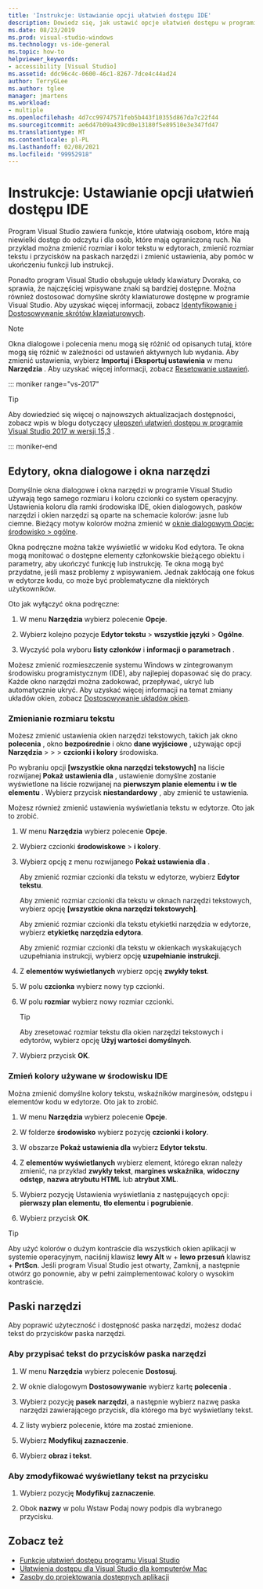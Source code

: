 ```yaml
---
title: 'Instrukcje: Ustawianie opcji ułatwień dostępu IDE'
description: Dowiedz się, jak ustawić opcje ułatwień dostępu w programie Visual Studio, które ułatwią wszystkim korzystanie z zintegrowanego środowiska programistycznego (IDE), w tym dla osób, które mają niewielki dostęp do odczytu i dla osób, które mają ograniczoną ruch.
ms.date: 08/23/2019
ms.prod: visual-studio-windows
ms.technology: vs-ide-general
ms.topic: how-to
helpviewer_keywords:
- accessibility [Visual Studio]
ms.assetid: ddc96c4c-0600-46c1-8267-7dce4c44ad24
author: TerryGLee
ms.author: tglee
manager: jmartens
ms.workload:
- multiple
ms.openlocfilehash: 4d7cc99747571feb5b443f10355d867da7c22f44
ms.sourcegitcommit: ae6d47b09a439cd0e13180f5e89510e3e347fd47
ms.translationtype: MT
ms.contentlocale: pl-PL
ms.lasthandoff: 02/08/2021
ms.locfileid: "99952918"
---
```

# <a name="how-to-set-ide-accessibility-options"></a>Instrukcje: Ustawianie opcji ułatwień dostępu IDE

Program Visual Studio zawiera funkcje, które ułatwiają osobom, które mają niewielki dostęp do odczytu i dla osób, które mają ograniczoną ruch. Na przykład można zmienić rozmiar i kolor tekstu w edytorach, zmienić rozmiar tekstu i przycisków na paskach narzędzi i zmienić ustawienia, aby pomóc w ukończeniu funkcji lub instrukcji.

Ponadto program Visual Studio obsługuje układy klawiatury Dvoraka, co sprawia, że najczęściej wpisywane znaki są bardziej dostępne. Można również dostosować domyślne skróty klawiaturowe dostępne w programie Visual Studio. Aby uzyskać więcej informacji, zobacz [Identyfikowanie i Dostosowywanie skrótów klawiaturowych](../../ide/identifying-and-customizing-keyboard-shortcuts-in-visual-studio.md).

> [!NOTE]
> Okna dialogowe i polecenia menu mogą się różnić od opisanych tutaj, które mogą się różnić w zależności od ustawień aktywnych lub wydania. Aby zmienić ustawienia, wybierz **Importuj i Eksportuj ustawienia** w menu **Narzędzia** . Aby uzyskać więcej informacji, zobacz [Resetowanie ustawień](../environment-settings.md#reset-settings).

::: moniker range="vs-2017"

> [!TIP]
> Aby dowiedzieć się więcej o najnowszych aktualizacjach dostępności, zobacz wpis w blogu dotyczący [ulepszeń ułatwień dostępu w programie Visual Studio 2017 w wersji 15,3](https://devblogs.microsoft.com/visualstudio/accessibility-improvements-in-visual-studio-2017-version-15-3/) .

::: moniker-end

## <a name="editors-dialogs-and-tool-windows"></a>Edytory, okna dialogowe i okna narzędzi

Domyślnie okna dialogowe i okna narzędzi w programie Visual Studio używają tego samego rozmiaru i koloru czcionki co system operacyjny. Ustawienia koloru dla ramki środowiska IDE, okien dialogowych, pasków narzędzi i okien narzędzi są oparte na schemacie kolorów: jasne lub ciemne. Bieżący motyw kolorów można zmienić w [oknie dialogowym Opcje: środowisko > ogólne](../../ide/reference/general-environment-options-dialog-box.md).

Okna podręczne można także wyświetlić w widoku Kod edytora. Te okna mogą monitować o dostępne elementy członkowskie bieżącego obiektu i parametry, aby ukończyć funkcję lub instrukcję. Te okna mogą być przydatne, jeśli masz problemy z wpisywaniem. Jednak zakłócają one fokus w edytorze kodu, co może być problematyczne dla niektórych użytkowników.

Oto jak wyłączyć okna podręczne:

1. W menu **Narzędzia** wybierz polecenie **Opcje**.

1. Wybierz kolejno pozycje **Edytor tekstu**  >  **wszystkie języki**  >  **Ogólne**.

1. Wyczyść pola wyboru **listy członków** i **informacji o parametrach** .

Możesz zmienić rozmieszczenie systemu Windows w zintegrowanym środowisku programistycznym (IDE), aby najlepiej dopasować się do pracy. Każde okno narzędzi można zadokować, przepływać, ukryć lub automatycznie ukryć. Aby uzyskać więcej informacji na temat zmiany układów okien, zobacz [Dostosowywanie układów okien](../../ide/customizing-window-layouts-in-visual-studio.md).

### <a name="change-the-size-of-text"></a>Zmienianie rozmiaru tekstu

Możesz zmienić ustawienia okien narzędzi tekstowych, takich jak okno **polecenia** , okno **bezpośrednie** i okno **dane wyjściowe** , używając opcji **Narzędzia**  >    >    >  **czcionki i kolory** środowiska.

Po wybraniu opcji **[wszystkie okna narzędzi tekstowych]** na liście rozwijanej **Pokaż ustawienia dla** , ustawienie domyślne zostanie wyświetlone na liście rozwijanej na **pierwszym planie elementu** **i w** **tle elementu** . Wybierz przycisk **niestandardowy** , aby zmienić te ustawienia.

Możesz również zmienić ustawienia wyświetlania tekstu w edytorze. Oto jak to zrobić.

1. W menu **Narzędzia** wybierz polecenie **Opcje**.

1. Wybierz czcionki **środowiskowe**  >  **i kolory**.

1. Wybierz opcję z menu rozwijanego **Pokaż ustawienia dla** .

    Aby zmienić rozmiar czcionki dla tekstu w edytorze, wybierz **Edytor tekstu**.

    Aby zmienić rozmiar czcionki dla tekstu w oknach narzędzi tekstowych, wybierz opcję **[wszystkie okna narzędzi tekstowych]**.

    Aby zmienić rozmiar czcionki dla tekstu etykietki narzędzia w edytorze, wybierz **etykietkę narzędzia edytora**.

    Aby zmienić rozmiar czcionki dla tekstu w okienkach wyskakujących uzupełniania instrukcji, wybierz opcję **uzupełnianie instrukcji**.

1. Z **elementów wyświetlanych** wybierz opcję **zwykły tekst**.

1. W polu **czcionka** wybierz nowy typ czcionki.

1. W polu **rozmiar** wybierz nowy rozmiar czcionki.

    > [!TIP]
    > Aby zresetować rozmiar tekstu dla okien narzędzi tekstowych i edytorów, wybierz opcję **Użyj wartości domyślnych**.

7. Wybierz przycisk **OK**.

### <a name="change-the-colors-that-are-used-in-the-ide"></a>Zmień kolory używane w środowisku IDE

Można zmienić domyślne kolory tekstu, wskaźników marginesów, odstępu i elementów kodu w edytorze. Oto jak to zrobić.

1. W menu **Narzędzia** wybierz polecenie **Opcje**.

1. W folderze **środowisko** wybierz pozycję **czcionki i kolory**.

1. W obszarze **Pokaż ustawienia dla** wybierz **Edytor tekstu**.

1. Z **elementów wyświetlanych** wybierz element, którego ekran należy zmienić, na przykład **zwykły tekst**, **margines wskaźnika**, **widoczny odstęp**, **nazwa atrybutu HTML** lub **atrybut XML**.

1. Wybierz pozycję Ustawienia wyświetlania z następujących opcji: **pierwszy plan elementu**, **tło elementu** i **pogrubienie**.

1. Wybierz przycisk **OK**.

> [!TIP]
> Aby użyć kolorów o dużym kontraście dla wszystkich okien aplikacji w systemie operacyjnym, naciśnij klawisz **lewy Alt** w + **lewo przesuń** klawisz + **PrtScn**. Jeśli program Visual Studio jest otwarty, Zamknij, a następnie otwórz go ponownie, aby w pełni zaimplementować kolory o wysokim kontraście.

## <a name="toolbars"></a>Paski narzędzi

Aby poprawić użyteczność i dostępność paska narzędzi, możesz dodać tekst do przycisków paska narzędzi.

### <a name="to-assign-text-to-toolbar-buttons"></a>Aby przypisać tekst do przycisków paska narzędzi

1. W menu **Narzędzia** wybierz polecenie **Dostosuj**.

1. W oknie dialogowym **Dostosowywanie** wybierz kartę **polecenia** .

1. Wybierz pozycję **pasek narzędzi**, a następnie wybierz nazwę paska narzędzi zawierającego przycisk, dla którego ma być wyświetlany tekst.

1. Z listy wybierz polecenie, które ma zostać zmienione.

1. Wybierz **Modyfikuj zaznaczenie**.

1. Wybierz **obraz i tekst**.

### <a name="to-modify-the-displayed-text-in-a-button"></a>Aby zmodyfikować wyświetlany tekst na przycisku

1. Wybierz pozycję **Modyfikuj zaznaczenie**.

1. Obok **nazwy** w polu Wstaw Podaj nowy podpis dla wybranego przycisku.

## <a name="see-also"></a>Zobacz też

* [Funkcje ułatwień dostępu programu Visual Studio](../../ide/reference/accessibility-features-of-visual-studio.md)
* [Ułatwienia dostępu dla Visual Studio dla komputerów Mac](/visualstudio/mac/accessibility/)
* [Zasoby do projektowania dostępnych aplikacji](../../ide/reference/resources-for-designing-accessible-applications.md)
